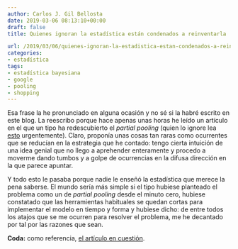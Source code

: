 ```yaml
---
author: Carlos J. Gil Bellosta
date: 2019-03-06 08:13:10+00:00
draft: false
title: Quienes ignoran la estadística están condenados a reinventarla

url: /2019/03/06/quienes-ignoran-la-estadistica-estan-condenados-a-reinventarla/
categories:
- estadística
tags:
- estadística bayesiana
- google
- pooling
- shopping
---
```





Esa frase la he pronunciado en alguna ocasión y no sé si la habré escrito en este blog. La reescribo porque hace apenas unas horas he leído un artículo en el que un tipo ha redescubierto el _partial pooling_ (quien lo ignore lea [esto](https://muestrear-no-es-pecado.netlify.com/2019/02/03/partial-pooling/) urgentemente). Claro, proponía unas cosas tan raras como ocurrentes que se reducían en la estrategia que he contado: tengo cierta intuición de una idea genial que no llego a aprehender enteramente y procedo a moverme dando tumbos y a golpe de ocurrencias en la difusa dirección en la que parece apuntar.







Y todo esto le pasaba porque nadie le enseñó la estadística que merece la pena saberse. El mundo sería más simple si el tipo hubiese planteado el problema como un de _partial pooling_ desde el minuto cero, hubiese constatado que las herramientas habituales se quedan cortas para implementar el modelo en tiempo y forma y hubiese dicho: de entre todos los atajos que se me ocurren para resolver el problema, me he decantado por tal por las razones que sean.







**Coda:** como referencia, [el artículo en cuestión](https://essay.utwente.nl/68018/1/Veurink_MA_EEMCS.pdf).



